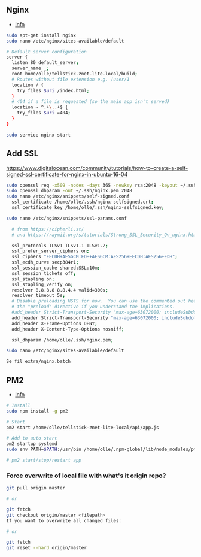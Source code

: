 ## Nginx
* [Info](https://medium.com/@johnbrett/create-react-app-push-state-nginx-config-a9f7530621c1)

``` bash
sudo apt-get install nginx
sudo nano /etc/nginx/sites-available/default

# Default server configuration
server {
  listen 80 default_server;
  server_name _;
  root home/olle/tellstick-znet-lite-local/build;
  # Routes without file extension e.g. /user/1
  location / {
    try_files $uri /index.html;
  }
  # 404 if a file is requested (so the main app isn't served)
  location ~ ^.+\..+$ {
    try_files $uri =404;
  }
}

sudo service nginx start
```
## Add SSL
https://www.digitalocean.com/community/tutorials/how-to-create-a-self-signed-ssl-certificate-for-nginx-in-ubuntu-16-04

``` bash
sudo openssl req -x509 -nodes -days 365 -newkey rsa:2048 -keyout ~/.ssh/nginx-selfsigned.key -out ~/.ssh/nginx-selfsigned.crt
sudo openssl dhparam -out ~/.ssh/nginx.pem 2048
sudo nano /etc/nginx/snippets/self-signed.conf
  ssl_certificate /home/olle/.ssh/nginx-selfsigned.crt;
  ssl_certificate_key /home/olle/.ssh/nginx-selfsigned.key;

sudo nano /etc/nginx/snippets/ssl-params.conf

  # from https://cipherli.st/
  # and https://raymii.org/s/tutorials/Strong_SSL_Security_On_nginx.html

  ssl_protocols TLSv1 TLSv1.1 TLSv1.2;
  ssl_prefer_server_ciphers on;
  ssl_ciphers "EECDH+AESGCM:EDH+AESGCM:AES256+EECDH:AES256+EDH";
  ssl_ecdh_curve secp384r1;
  ssl_session_cache shared:SSL:10m;
  ssl_session_tickets off;
  ssl_stapling on;
  ssl_stapling_verify on;
  resolver 8.8.8.8 8.8.4.4 valid=300s;
  resolver_timeout 5s;
  # Disable preloading HSTS for now.  You can use the commented out header line that includes
  # the "preload" directive if you understand the implications.
  #add_header Strict-Transport-Security "max-age=63072000; includeSubdomains; preload";
  add_header Strict-Transport-Security "max-age=63072000; includeSubdomains";
  add_header X-Frame-Options DENY;
  add_header X-Content-Type-Options nosniff;

  ssl_dhparam /home/olle/.ssh/nginx.pem;

sudo nano /etc/nginx/sites-available/default

Se fil extra/nginx.batch

```



## PM2
* [Info](https://www.digitalocean.com/community/tutorials/how-to-set-up-a-node-js-application-for-production-on-ubuntu-16-04)

``` bash
# Install
sudo npm install -g pm2

# Start
pm2 start /home/olle/tellstick-znet-lite-local/api/app.js

# Add to auto start
pm2 startup systemd
sudo env PATH=$PATH:/usr/bin /home/olle/.npm-global/lib/node_modules/pm2/bin/pm2 startup systemd -u olle --hp /home/olle

# pm2 start/stop/restart app
```

### Force overwrite of local file with what's it origin repo?

``` bash
git pull origin master

# or

git fetch
git checkout origin/master <filepath>
If you want to overwrite all changed files:

# or

git fetch
git reset --hard origin/master
```
